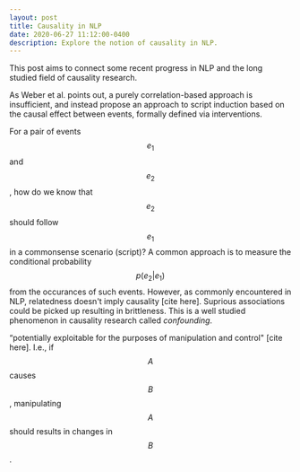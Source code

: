 ```yaml
---
layout: post
title: Causality in NLP
date: 2020-06-27 11:12:00-0400
description: Explore the notion of causality in NLP.
---
```


This post aims to connect some recent progress in NLP and the long studied field of causality research.


As Weber et al. points out, a purely correlation-based approach is insufficient, and instead propose an approach to script induction based on the causal effect between events, formally defined via interventions.

For a pair of events $$ e_1 $$ and $$ e_2 $$, how do we know that $$ e_2 $$ should follow $$ e_1 $$ in a commonsense scenario (script)? A common approach is to measure the conditional probability $$ p(e_2 \vert e_1) $$ from the occurances of such events. However, as commonly encountered in NLP, relatedness doesn't imply causality [cite here]. Suprious associations could be picked up resulting in brittleness. This is a well studied phenomenon in causality research called _confounding_. 

“potentially exploitable for the purposes of manipulation and control" [cite here]. I.e., if $$ A $$ causes $$ B $$, manipulating $$ A $$ should results in changes in $$ B $$.